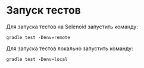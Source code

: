 # Запуск тестов
Для запуска тестов на Selenoid запустить команду:
```shell
gradle test -Denv=remote
```

Для запуска тестов локально запустить команду:
```shell
gradle test -Denv=local
```